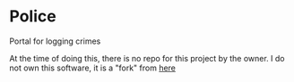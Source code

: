 # Police
Portal for logging crimes

At the time of doing this, there is no repo for this project by the owner. I do not own this software, it is a "fork" from [here](https://forum.fivem.net/t/release-lspd-web-panel-v-0-0-1/23428)
